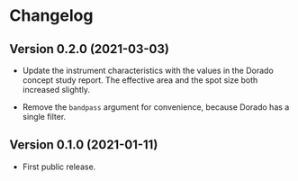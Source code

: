 # Changelog

## Version 0.2.0 (2021-03-03)

-   Update the instrument characteristics with the values in the Dorado concept
    study report. The effective area and the spot size both increased slightly.

-   Remove the ``bandpass`` argument for convenience, because Dorado has a
    single filter.

## Version 0.1.0 (2021-01-11)

-   First public release.
